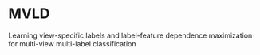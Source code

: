# MVLD
Learning view-specific labels and label-feature dependence maximization for multi-view multi-label classification
